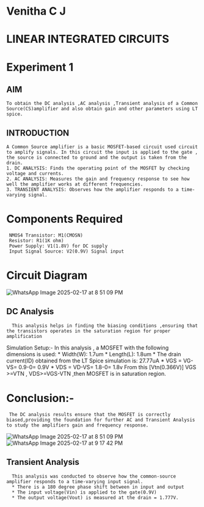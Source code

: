 # Venitha C J
# LINEAR INTEGRATED CIRCUITS
# Experiment 1
## AIM
    To obtain the DC analysis ,AC analysis ,Transient analysis of a Common Source(CS)amplifier and also obtain gain and other parameters using LT spice.
## INTRODUCTION 
    A Common Source amplifier is a basic MOSFET-based circuit used circuit to amplify signals. In this circuit the input is applied to the gate , the source is connected to ground and the output is taken from the drain.
    1. DC ANALYSIS: Finds the operating point of the MOSFET by checking voltage and currents.
    2. AC ANALYSIS: Measures the gain and frequency response to see how well the amplifier works at different frequencies.
    3. TRANSIENT ANALYSIS: Observes how the amplifier responds to a time-varying signal.
# Components Required
     NMOS4 Transistor: M1(CMOSN)
     Resistor: R1(1K ohm)
     Power Supply: V1(1.8V) for DC supply
     Input Signal Source: V2(0.9V) Signal input
# Circuit Diagram
![WhatsApp Image 2025-02-17 at 8 51 09 PM](https://github.com/user-attachments/assets/9467633c-ef24-4429-82ab-8cf156cc963e)

## DC Analysis
      This analysis helps in finding the biasing conditions ,ensuring that the transistors operates in the saturation region for proper amplification 
Simulation Setup:-
    In this analysis , a MOSFET with the following dimensions is used:
       * Width(W): 1.7um
       * Length(L): 1.8um
       * The drain current(ID) obtained from the LT Spice simulation is: 27.77uA
       * VGS = VG-VS= 0.9-0= 0.9V
       * VDS = VD-VS= 1.8-0= 1.8v
From this [Vtn(0.366V)] VGS >=VTN , VDS>=VGS-VTN ,then MOSFET is in saturation region.
# Conclusion:-
     The DC analysis results ensure that the MOSFET is correctly biased,providing the foundation for further AC and Transient Analysis to study the amplifiers gain and frequency response.
![WhatsApp Image 2025-02-17 at 8 51 09 PM](https://github.com/user-attachments/assets/bff711a4-1d3b-4a29-8414-af5f54c8f936)
![WhatsApp Image 2025-02-17 at 9 17 42 PM](https://github.com/user-attachments/assets/3f339970-27b3-46d1-8d4e-c48c142685eb)

## Transient Analysis
      This analysis was conducted to observe how the common-source amplifier responds to a time-varying input signal.
      * There is a 180 degree phase shift between in input and output 
      * The input voltage(Vin) is applied to the gate(0.9V) 
      * The output voltage(Vout) is measured at the drain = 1.777V.
  




  




    
